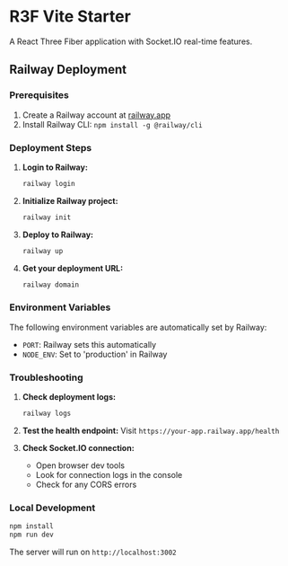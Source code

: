 # R3F Vite Starter

A React Three Fiber application with Socket.IO real-time features.

## Railway Deployment

### Prerequisites

1. Create a Railway account at [railway.app](https://railway.app)
2. Install Railway CLI: `npm install -g @railway/cli`

### Deployment Steps

1. **Login to Railway:**

   ```bash
   railway login
   ```

2. **Initialize Railway project:**

   ```bash
   railway init
   ```

3. **Deploy to Railway:**

   ```bash
   railway up
   ```

4. **Get your deployment URL:**
   ```bash
   railway domain
   ```

### Environment Variables

The following environment variables are automatically set by Railway:

- `PORT`: Railway sets this automatically
- `NODE_ENV`: Set to 'production' in Railway

### Troubleshooting

1. **Check deployment logs:**

   ```bash
   railway logs
   ```

2. **Test the health endpoint:**
   Visit `https://your-app.railway.app/health`

3. **Check Socket.IO connection:**
   - Open browser dev tools
   - Look for connection logs in the console
   - Check for any CORS errors

### Local Development

```bash
npm install
npm run dev
```

The server will run on `http://localhost:3002`
